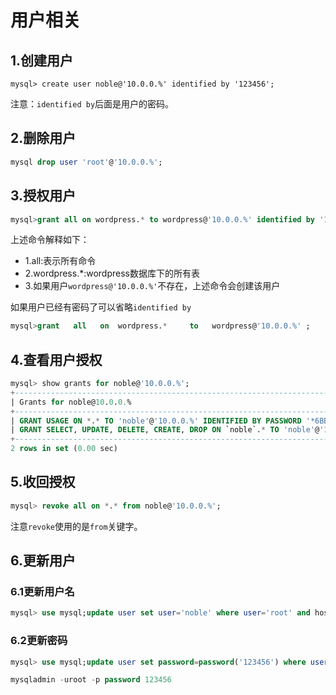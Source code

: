 # 用户相关

## 1.创建用户
```
mysql> create user noble@'10.0.0.%' identified by '123456';
```
注意：``identified by``后面是用户的密码。<br>

## 2.删除用户
```sql
mysql drop user 'root'@'10.0.0.%';
```

## 3.授权用户
```sql
mysql>grant all on wordpress.* to wordpress@'10.0.0.%' identified by '123456';
```
上述命令解释如下：<br>
- 1.all:表示所有命令
- 2.wordpress.*:wordpress数据库下的所有表
- 3.如果用户``wordpress@'10.0.0.%'``不存在，上述命令会创建该用户


如果用户已经有密码了可以省略``identified by``<br>
```sql
mysql>grant   all   on  wordpress.*     to   wordpress@'10.0.0.%' ;
```

## 4.查看用户授权
```sql
mysql> show grants for noble@'10.0.0.%';
+-------------------------------------------------------------------------------------------------------------+
| Grants for noble@10.0.0.%                                                                                   |
+-------------------------------------------------------------------------------------------------------------+
| GRANT USAGE ON *.* TO 'noble'@'10.0.0.%' IDENTIFIED BY PASSWORD '*6BB4837EB74329105EE4568DDA7DC67ED2CA2AD9' |
| GRANT SELECT, UPDATE, DELETE, CREATE, DROP ON `noble`.* TO 'noble'@'10.0.0.%'                               |
+-------------------------------------------------------------------------------------------------------------+
2 rows in set (0.00 sec)
```

## 5.收回授权
```sql
mysql> revoke all on *.* from noble@'10.0.0.%';
```
注意``revoke``使用的是``from``关键字。<br>


## 6.更新用户
### 6.1更新用户名
```sql
mysql> use mysql;update user set user='noble' where user='root' and host='localhost';
```

### 6.2更新密码
```sql
mysql> use mysql;update user set password=password('123456') where user='root' and host='localhost';
```
```sql
mysqladmin -uroot -p password 123456
```